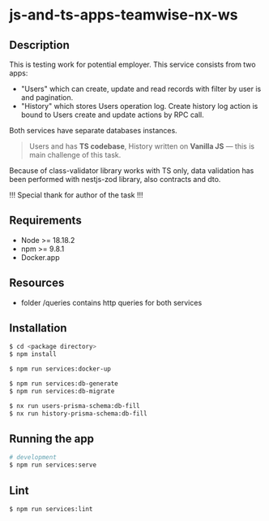 # js-and-ts-apps-teamwise-nx-ws

## Description
This is testing work for potential employer.
This service consists from two apps:
- "Users" which can create, update and read records with filter by user is and pagination.
- "History" which stores Users operation log. Create history log action is bound to Users create and update actions by RPC call.

Both services have separate databases instances. 
>Users and has **TS codebase**, History written on **Vanilla JS** — this is main challenge of this task. 
> 
Because of class-validator library works with TS only, data validation has been performed with nestjs-zod library, also contracts and dto. 

!!! Special thank for author of the task !!!

## Requirements
- Node >= 18.18.2
- npm >= 9.8.1
- Docker.app

## Resources
- folder /queries contains http queries for both services  

## Installation

```bash
$ cd <package directory>
$ npm install

$ npm run services:docker-up

$ npm run services:db-generate
$ npm run services:db-migrate

$ nx run users-prisma-schema:db-fill
$ nx run history-prisma-schema:db-fill
```

## Running the app

```bash
# development
$ npm run services:serve
```

## Lint

```bash
$ npm run services:lint
```
